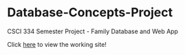 # Database-Concepts-Project
CSCI 334 Semester Project - Family Database and Web App
  
Click [here](meganl.sgedu.site/index.php) to view the working site!
